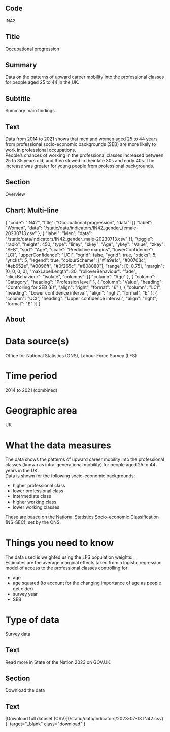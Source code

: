 ## Code
IN42

## Title
Occupational progression

## Summary
Data on the patterns of upward career mobility into the professional classes for people aged 25 to 44 in the UK.

## Subtitle
Summary main findings

## Text
Data from 2014 to 2021 shows that men and women aged 25 to 44 years from professional socio-economic backgrounds (SEB) are more likely to work in professional occupations.
<br>
People’s chances of working in the professional classes increased between 25 to 35 years old, and then slowed in their late 30s and early 40s. The increase was greater for young people from professional backgrounds.

## Section
Overview

## Chart: Multi-line
{ "code": "IN42", "title": "Occupational progression", "data": [{ "label": "Women", "data": "/static/data/indicators/IN42_gender_female-20230713.csv" }, { "label": "Men", "data": "/static/data/indicators/IN42_gender_male-20230713.csv" }], "toggle": "radio", "height": 450, "type": "liney", "xkey": "Age", "ykey": "Value", "zkey": "SEB", "sort": "Age", "scale": "Predictive margins", "lowerConfidence": "LCI", "upperConfidence": "UCI", "xgrid": false, "ygrid": true, "xticks": 5, "yticks": 5, "legend": true, "colourScheme": ["#1a9e1c", "#00703c", "#eb652e", "#0096ff", "#0f265c", "#808080"], "range": [0, 0.75], "margin": [0, 0, 0, 0], "maxLabelLength": 30, "rolloverBehaviour": "fade", "clickBehaviour": "isolate", "columns": [{ "column": "Age" }, { "column": "Category", "heading": "Profession level" }, { "column": "Value", "heading": "Controlling for SEB (£)", "align": "right", "format": "£" }, { "column": "LCI", "heading": "Lower confidence interval", "align": "right", "format": "£" }, { "column": "UCI", "heading": "Upper confidence interval", "align": "right", "format": "£" }] }

## About
# Data source(s)
Office for National Statistics (ONS), Labour Force Survey (LFS)

# Time period
2014 to 2021 (combined)

# Geographic area
UK

# What the data measures
The data shows the patterns of upward career mobility into the professional classes (known as intra-generational mobility) for people aged 25 to 44 years in the UK.
<br>
Data is shown for the following socio-economic backgrounds:
<ul class="govuk-list">
<li>higher professional class</li>
<li>lower professional class</li>
<li>intermediate class</li>
<li>higher working class</li>
<li>lower working classes</li>
</ul>

These are based on the National Statistics Socio-economic Classification (NS-SEC), set by the ONS.

# Things you need to know
The data used is weighted using the LFS population weights.
<br>
Estimates are the average marginal effects taken from a logistic regression model of access to the professional classes controlling for:
<ul class="govuk-list">
<li>age</li>
<li>age squared (to account for the changing importance of age as people get older)</li>
<li>survey year</li>
<li>SEB</li>
</ul>

# Type of data
Survey data

## Text
Read more in State of the Nation 2023 on GOV.UK.

## Section
Download the data

## Text
[Download full dataset (CSV)](/static/data/indicators/2023-07-13 IN42.csv){: target="_blank" class="download" }
